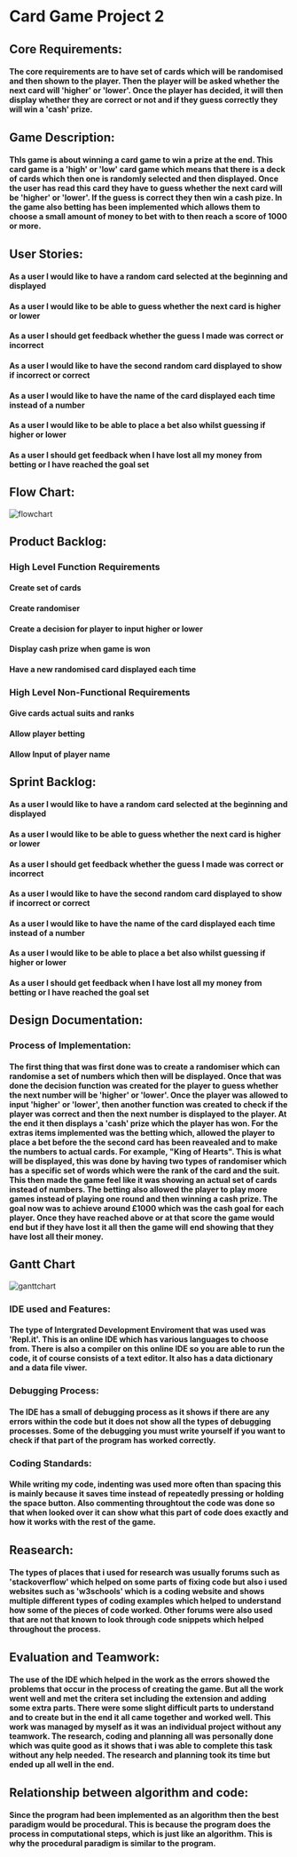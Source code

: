 # Card Game Project 2
## Core Requirements:
#### The core requirements are to have set of cards which will be randomised and then shown to the player. Then the player will be asked whether the next card will 'higher' or 'lower'. Once the player has decided, it will then display whether they are correct or not and if they guess correctly they will win a 'cash' prize. 

## Game Description:
#### ThIs game is about winning a card game to win a prize at the end. This card game is a 'high' or 'low' card game which means that there is a deck of cards which then one is randomly selected and then displayed. Once the user has read this card they have to guess whether the next card will be 'higher' or 'lower'. If the guess is correct they then win a cash pize. In the game also betting has been implemented which allows them to choose a small amount of money to bet with to then reach a score of 1000 or more.

## User Stories:

#### As a user I would like to have a random card selected at the beginning and displayed 
#### As a user I would like to be able to guess whether the next card is higher or lower
#### As a user I should get feedback whether the guess I made was correct or incorrect
#### As a user I would like to have the second random card displayed to show if incorrect or correct
#### As a user I would like to have the name of the card displayed each time instead of a number
#### As a user I would like to be able to place a bet also whilst guessing if higher or lower
#### As a user I should get feedback when I have lost all my money from betting or I have reached the goal set

## Flow Chart:

![flowchart](https://github.com/kap14275819/Card-game-Project-2/blob/master/card%20game.jpg)

## Product Backlog:

### High Level Function Requirements
#### Create set of cards
#### Create randomiser
#### Create a decision for player to input higher or lower
#### Display cash prize when game is won
#### Have a new randomised card displayed each time

### High Level Non-Functional Requirements
#### Give cards actual suits and ranks
#### Allow player betting
#### Allow Input of player name

## Sprint Backlog:

#### As a user I would like to have a random card selected at the beginning and displayed 
#### As a user I would like to be able to guess whether the next card is higher or lower
#### As a user I should get feedback whether the guess I made was correct or incorrect
#### As a user I would like to have the second random card displayed to show if incorrect or correct
#### As a user I would like to have the name of the card displayed each time instead of a number
#### As a user I would like to be able to place a bet also whilst guessing if higher or lower
#### As a user I should get feedback when I have lost all my money from betting or I have reached the goal set

## Design Documentation:
### Process of Implementation:
#### The first thing that was first done was to create a randomiser which can randomise a set of numbers which then will be displayed. Once that was done the decision function was created for the player to guess whether the next number will be 'higher' or 'lower'. Once the player was allowed to input 'higher' or 'lower', then another function was created to check if the player was correct and then the next number is displayed to the player. At the end it then displays a 'cash' prize which the player has won. For the extras items implemented was the betting which, allowed the player to place a bet before the the second card has been reavealed and to make the numbers to actual cards. For example, "King of Hearts". This is what will be displayed, this was done by having two types of randomiser which has a specific set of words which were the rank of the card and the suit. This then made the game feel like it was showing an actual set of cards instead of numbers. The betting also allowed the player to play more games instead of playing one round and then winning a cash prize. The goal now was to achieve around £1000 which was the cash goal for each player. Once they have reached above or at that score the game would end but if they have lost it all then the game will end showing that they have lost all their money.

## Gantt Chart
![ganttchart]()

### IDE used and Features:
#### The type of Intergrated Development Enviroment that was used was 'Repl.it'. This is an online IDE which has various languages to choose from. There is also a compiler on this online IDE so you are able to run the code, it of course consists of a text editor. It also has a data dictionary and a data file viwer.

### Debugging Process:
#### The IDE has a small of debugging process as it shows if there are any errors within the code but it does not show all the types of debugging processes. Some of the debugging you must write yourself if you want to check if that part of the program has worked correctly.

### Coding Standards:
#### While writing my code, indenting was used more often than spacing this is mainly because it saves time instead of repeatedly pressing or holding the space button. Also commenting throughtout the code was done so that when looked over it can show what this part of code does exactly and how it works with the rest of the game.

## Reasearch:
#### The types of places that i used for research was usually forums such as 'stackoverflow' which helped on some parts of fixing code but also i used websites such as 'w3schools' which is a coding website and shows multiple different types of coding examples which helped to understand how some of the pieces of code worked. Other forums were also used that are not that known to look through code snippets which helped throughout the process.

## Evaluation and Teamwork:
#### The use of the IDE which helped in the work as the errors showed the problems that occur in the process of creating the game. But all the work went well and met the critera set including the extension and adding some extra parts. There were some slight difficult parts to understand and to create but in the end it all came together and worked well. This work was managed by myself as it was an individual project without any teamwork. The research, coding and planning all was personally done which was quite good as it shows that i was able to complete this task without any help needed. The research and planning took its time but ended up all well in the end.

## Relationship between algorithm and code:
#### Since the program had been implemented as an algorithm then the best paradigm would be procedural. This is because the program does the process in computational steps, which is just like an algorithm. This is why the procedural paradigm is similar to the program.
